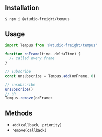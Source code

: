 ## Installation

```bash
$ npm i @studio-freight/tempus
```

## Usage

```javascript
import Tempus from '@studio-freight/tempus'

function onFrame(time, deltaTime) {
  // called every frame
}

// subscribe
const unsubscribe = Tempus.add(onFrame, 0)

// unsubscribe
unsubscribe()
// OR
Tempus.remove(onFrame)
```

## Methods

- `add(callback, priority)`
- `remove(callback)`
